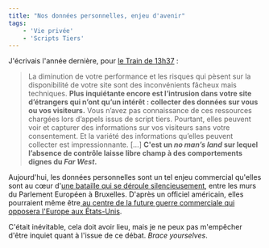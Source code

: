 ```yaml
---
title: "Nos données personnelles, enjeu d'avenir"
tags:
    - 'Vie privée'
    - 'Scripts Tiers'
---
```


J'écrivais l'année dernière, pour
[le Train de 13h37](http://letrainde13h37.fr/6/scripts-tiers-appels-induits-ne-perdez-pas-le-controle-de-votre-site/ '"Scripts tiers & appels induits : ne perdez pas le contrôle de votre site" ", LeTrainDe13h37')&nbsp;:

> La diminution de votre performance et les risques qui pèsent sur la
> disponibilité de votre site sont des inconvénients fâcheux mais techniques.
> **Plus inquiétante encore est l’intrusion dans votre site d’étrangers qui
> n’ont qu’un intérêt&nbsp;: collecter des données sur vous ou vos visiteurs.**
> Vous n’avez pas connaissance de ces ressources chargées lors d’appels issus de
> script tiers. Pourtant, elles peuvent voir et capturer des informations sur
> vos visiteurs sans votre consentement. Et la variété des informations qu’elles
> peuvent collecter est impressionnante. […] **C'est un *no man’s land* sur
> lequel l’absence de contrôle laisse libre champ à des comportements dignes
> du *Far West*.**

Aujourd'hui, les données personnelles sont un tel enjeu commercial qu'elles sont
au cœur
d'[une bataille qui se déroule silencieusement](http://www.zdnet.fr/actualites/donnees-personnelles-l-intense-lobbying-des-etats-unis-contre-le-projet-europeen-39786889.htm '"Données personnelles : l’intense lobbying des États-Unis contre le projet européen" ", ZDNet'),
entre les murs du Parlement Européen à Bruxelles. D'après un officiel américain,
elles pourraient même
être[ au centre de la future guerre commerciale qui opposera l'Europe aux États-Unis](http://www.wired.co.uk/news/archive/2013-02/01/eu-data-protection-us-trade-war '"EU data protection reform could start ').

C'était inévitable, cela doit avoir lieu, mais je ne peux pas m'empêcher d'être
inquiet quant à l'issue de ce débat. _Brace yourselves_.

&nbsp;

&nbsp;
